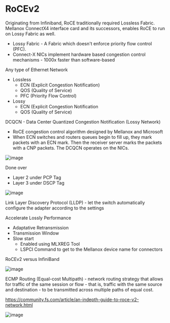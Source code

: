 # RoCEv2
Originating from Infiniband, RoCE traditionally required Lossless Fabric. Mellanox ConnectX4 interface card and its successors, enables RoCE to run on Lossy Fabric as well.
- Lossy Fabric - A Fabric which doesn't enforce priority flow control (PFC).
- Connect-X NICs implement hardware based congestion control mechanisms - 1000x faster than software-based

Any type of Ethernet Network
- Lossless
  - ECN (Explicit Congestion Notification)
  - QOS (Quality of Service)
  - PFC (Priority Flow Control)
- Lossy
  - ECN (Explicit Congestion Notification
  - QOS (Quality of Service)

DCQCN - Data Center Quantized Congestion Notification (Lossy Network)
- RoCE congestion control algorithm designed by Mellanox and Microsoft
- When ECN switches and routers queues begin to fill up, they mark packets with an ECN mark. Then the receiver server marks the packets with a CNP packets. The DCQCN operates on the NICs.

![image](https://github.com/user-attachments/assets/fac1249c-a0e1-4cbf-9c18-bef6973fb2df)

Done over
- Layer 2 under PCP Tag
- Layer 3 under DSCP Tag

![image](https://github.com/user-attachments/assets/5b98e6ca-ed9b-4097-a166-44629cdf34d3)

Link Layer Discovery Protocol (LLDP) - let the switch automatically configure the adapter according to the settings

Accelerate Lossly Performance
- Adaptative Retransmission
- Transmission Window
- Slow start
  - Enabled using MLXREG Tool
  - LSPCI Command to get to the Mellanox device name for connectors

RoCEv2 versus InfiniBand

![image](https://github.com/user-attachments/assets/7065480f-b2e6-4094-87ad-609e41f035da)

ECMP Routing (Equal-cost Multipath) - network routing strategy that allows for traffic of the same session or flow - that is, traffic with the same source and destination - to be transmitted across multiple paths of equal cost.

https://community.fs.com/article/an-indepth-guide-to-roce-v2-network.html

![image](https://github.com/user-attachments/assets/448198cf-7bc5-4477-971f-a39e863cc55a)

